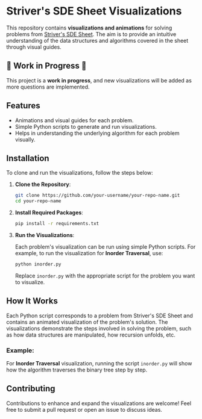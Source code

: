 # Striver's SDE Sheet Visualizations

This repository contains **visualizations and animations** for solving problems from [Striver's SDE Sheet](https://takeuforward.org/interviews/strivers-sde-sheet-top-coding-interview-problems). The aim is to provide an intuitive understanding of the data structures and algorithms covered in the sheet through visual guides.

## 🚧 Work in Progress 🚧
This project is a **work in progress**, and new visualizations will be added as more questions are implemented.

## Features
- Animations and visual guides for each problem.
- Simple Python scripts to generate and run visualizations.
- Helps in understanding the underlying algorithm for each problem visually.

## Installation

To clone and run the visualizations, follow the steps below:

1. **Clone the Repository**:

    ```bash
    git clone https://github.com/your-username/your-repo-name.git
    cd your-repo-name
    ```

2. **Install Required Packages**:

    ```bash
    pip install -r requirements.txt
    ```

3. **Run the Visualizations**:

    Each problem's visualization can be run using simple Python scripts. For example, to run the visualization for **Inorder Traversal**, use:

    ```bash
    python inorder.py
    ```

    Replace `inorder.py` with the appropriate script for the problem you want to visualize.

## How It Works
Each Python script corresponds to a problem from Striver's SDE Sheet and contains an animated visualization of the problem's solution. The visualizations demonstrate the steps involved in solving the problem, such as how data structures are manipulated, how recursion unfolds, etc.

### Example:
For **Inorder Traversal** visualization, running the script `inorder.py` will show how the algorithm traverses the binary tree step by step.

## Contributing
Contributions to enhance and expand the visualizations are welcome! Feel free to submit a pull request or open an issue to discuss ideas.

